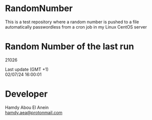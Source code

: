 # RandomNumber    
This is a test repository where a random number is pushed to a file automatically passwordless from a cron job in my Linux CentOS server    
# Random Number of the last run   
21026
      
Last update (GMT +1)    
02/07/24 16:00:01
# Developer    
Hamdy Abou El Anein   
hamdy.aea@protonmail.com
